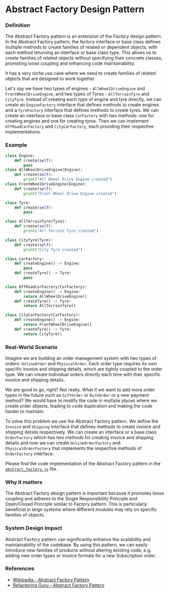 # Abstract Factory Design Pattern

### Definition

The Abstract Factory pattern is an extension of the Factory design pattern. In the Abstract Factory pattern, the factory interface or base class defines multiple methods to create families of related or dependent objects, with each method returning an interface or base class type. This allows us to create families of related objects without specifying their concrete classes, promoting loose coupling and enhancing code maintainability.

It has a very niche use case where we need to create families of related objects that are designed to work together.

Let's say we have two types of engines - `AllWheelDriveEngine` and `FrontWheelDriveEngine`, and two types of Tyres - `AllTerrainTyre` and `CityTyre`. Instead of creating each type of engine and tyre directly, we can create an `EngineFactory` interface that defines methods to create engines and a `TyreFactory` interface that defines methods to create tyres. We can create an interface or base class `CarFactory` with two methods: one for creating engines and one for creating tyres. Then we can implement `OffRoadCarFactory` and `CityCarFactory`, each providing their respective implementations.

### Example

```python
class Engine:
    def create(self):
        pass
class AllWheelDriveEngine(Engine):
    def create(self):
        print("All Wheel Drive Engine created")
class FrontWheelDriveEngine(Engine):
    def create(self):
        print("Front Wheel Drive Engine created")

class Tyre:
    def create(self):
        pass

class AllTerrainTyre(Tyre):
    def create(self):
        print("All Terrain Tyre created")

class CityTyre(Tyre):
    def create(self):
        print("City Tyre created")

class CarFactory:
    def createEngine() -> Engine:
        pass
    def createTyre() -> Tyre:
        pass

class OffRoadCarFactory(CarFactory):
    def createEngine() -> Engine:
        return AllWheelDriveEngine()
    def createTyre() -> Tyre:
        return AllTerrainTyre()

class CityCarFactory(CarFactory):
    def createEngine() -> Engine:
        return FrontWheelDriveEngine()
    def createTyre() -> Tyre:
        return CityTyre()
```

### Real-World Scenario

Imagine we are building an order management system with two types of orders: `OnlineOrder` and `PhysicalOrder`. Each order type requires its own specific invoice and shipping details, which are tightly coupled to the order type. We can create individual orders directly each time with their specific invoice and shipping details.

We are good to go, right? Not really. What if we want to add more order types in the future such as `GiftOrder` or `BulkOrder` or a new payment method? We would have to modify the code in multiple places where we create order objects, leading to code duplication and making the code harder to maintain.

To solve this problem we use the Abstract Factory pattern. We define the `Invoice` and `Shipping` interface that defines methods to create invoice and shipping details respectively. We can create an interface or a base class `OrderFactory` which has two methods for creating invoice and shipping details and now we can create `OnlineOrderFactory` and `PhysicalOrderFactory` that implements the respective methods of `OrderFactory` interface.

Please find the code implementation of the Abstract Factory pattern in the [`abstract_factory.js`](./abstract_factory.js) file.

### Why it matters

The Abstract Factory design pattern is important because it promotes loose coupling and adheres to the Single Responsibility Principle and Open/Closed Principle similar to Factory pattern. This is particularly beneficial in large systems where different modules may rely on specific families of objects.

### System Design Impact

Abstract Factory pattern can significantly enhance the scalability and maintainability of the codebase. By using this pattern, we can easily introduce new families of products without altering existing code, e.g. adding new order types or invoice formats for a new Subscription order.

### References

- [Wikipedia - Abstract Factory Pattern](https://en.wikipedia.org/wiki/Abstract_factory_pattern)
- [Refactoring Guru - Abstract Factory Pattern](https://refactoring.guru/design-patterns/abstract-factory)
